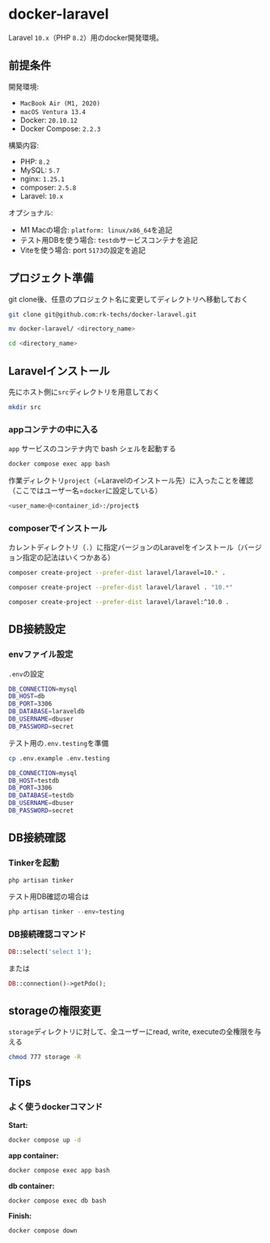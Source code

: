 # docker-laravel

Laravel `10.x`（PHP `8.2`）用のdocker開発環境。

## 前提条件

開発環境:

- `MacBook Air (M1, 2020)`
- `macOS Ventura 13.4`
- Docker: `20.10.12`
- Docker Compose: `2.2.3`

構築内容:

- PHP: `8.2`
- MySQL: `5.7`
- nginx: `1.25.1`
- composer: `2.5.8`
- Laravel: `10.x`

オプショナル:

- M1 Macの場合: `platform: linux/x86_64`を追記
- テスト用DBを使う場合: `testdb`サービスコンテナを追記
- Viteを使う場合: port `5173`の設定を追記

## プロジェクト準備

git clone後、任意のプロジェクト名に変更してディレクトリへ移動しておく

```bash
git clone git@github.com:rk-techs/docker-laravel.git

mv docker-laravel/ <directory_name>

cd <directory_name>
```

## Laravelインストール

先にホスト側に`src`ディレクトリを用意しておく

```bash
mkdir src
```

### appコンテナの中に入る

`app` サービスのコンテナ内で bash シェルを起動する

```bash
docker compose exec app bash
```

作業ディレクトリ`project`（=Laravelのインストール先）に入ったことを確認（ここではユーザー名=`docker`に設定している）

```bash
<user_name>@<container_id>:/project$ 
```

### composerでインストール

カレントディレクトリ（`.`）に指定バージョンのLaravelをインストール（バージョン指定の記法はいくつかある）

```bash
composer create-project --prefer-dist laravel/laravel=10.* .
```

```bash
composer create-project --prefer-dist laravel/laravel . "10.*"
```

```bash
composer create-project --prefer-dist laravel/laravel:^10.0 .
```

## DB接続設定

### envファイル設定

`.env`の設定

```bash
DB_CONNECTION=mysql
DB_HOST=db
DB_PORT=3306
DB_DATABASE=laraveldb
DB_USERNAME=dbuser
DB_PASSWORD=secret
```

テスト用の`.env.testing`を準備

```bash
cp .env.example .env.testing
```

```bash
DB_CONNECTION=mysql
DB_HOST=testdb
DB_PORT=3306
DB_DATABASE=testdb
DB_USERNAME=dbuser
DB_PASSWORD=secret
```

## DB接続確認

### Tinkerを起動

```bash
php artisan tinker
```

テスト用DB確認の場合は

```php
php artisan tinker --env=testing
```

### DB接続確認コマンド

```php
DB::select('select 1');
```

または

```php
DB::connection()->getPdo();
```

## storageの権限変更

`storage`ディレクトリに対して、全ユーザーにread, write, executeの全権限を与える

```bash
chmod 777 storage -R
```

## Tips

### よく使うdockerコマンド

**Start:**

```bash
docker compose up -d
```

**app container:**

```bash
docker compose exec app bash
```

**db container:**

```bash
docker compose exec db bash
```

**Finish:**

```bash
docker compose down
```
